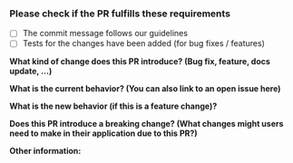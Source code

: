 ### Please check if the PR fulfills these requirements ###

- [ ] The commit message follows our guidelines
- [ ] Tests for the changes have been added (for bug fixes / features)

**What kind of change does this PR introduce? (Bug fix, feature, docs update, ...)**

**What is the current behavior? (You can also link to an open issue here)**

**What is the new behavior (if this is a feature change)?**

**Does this PR introduce a breaking change? (What changes might users need to make in their application due to this PR?)**

**Other information:**